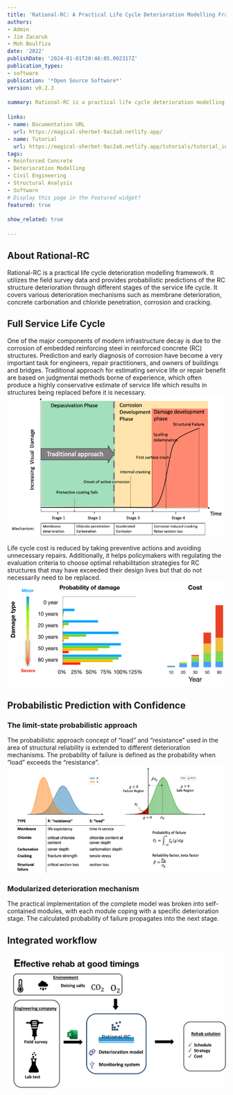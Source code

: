 ```yaml
---
title: 'Rational-RC: A Practical Life Cycle Deterioration Modelling Framework for Reinforced Concrete Structures'
authors:
- Admin
- Jim Zacaruk
- Moh Boulfiza
date: '2022'
publishDate: '2024-01-01T20:46:05.092317Z'
publication_types:
- software
publication: '*Open Source Software*'
version: v0.2.3

summary: Rational-RC is a practical life cycle deterioration modelling framework. It utilizes the field survey data and provides probabilistic predictions of the RC structure deterioration through different stages of the service life cycle. It covers various deterioration mechanisms such as membrane deterioration, concrete carbonation and chloride penetration, corrosion and cracking.

links:
- name: Documentation URL
  url: https://magical-sherbet-9ac2a8.netlify.app/
- name: Tutorial
  url: https://magical-sherbet-9ac2a8.netlify.app/tutorials/tutorial_index
tags:
- Reinforced Concrete
- Deterioration Modelling
- Civil Engineering
- Structural Analysis
- Software
# Display this page in the Featured widget?
featured: true

show_related: true

---
```

## About Rational-RC
Rational-RC is a practical life cycle deterioration modelling framework. It utilizes the field survey data and provides probabilistic predictions of the RC structure deterioration through different stages of the service life cycle. It covers various deterioration mechanisms such as membrane deterioration, concrete carbonation and chloride penetration, corrosion and cracking.

## Full Service Life Cycle

One of the major components of modern infrastructure decay is due to the corrosion of embedded reinforcing steel in reinforced concrete (RC) structures. Prediction and early diagnosis of corrosion have become a very important task for engineers, repair practitioners, and owners of buildings and bridges. Traditional approach for estimating service life or repair benefit are based on judgmental methods borne of experience, which often produce a highly conservative estimate of service life which results in structures being replaced before it is necessary.  
![life cycle image](life_cycle.png "Life-cycle deterioration")

Life cycle cost is reduced by taking preventive actions and avoiding unnecessary repairs. Additionally, it helps policymakers with regulating the evaluation criteria to choose optimal rehabilitation strategies for RC structures that may have exceeded their design lives but that do not necessarily need to be replaced. 
![Probability cost image](probability_cost.png "Probability of damage and associated costs")

## Probabilistic Prediction with Confidence

### The limit-state probabilistic approach
The probabilistic approach concept of “load” and “resistance” used in the area of structural reliability is extended to different deterioration mechanisms. The probability of failure is defined as the probability when “load” exceeds the “resistance”.
![limit state image](probablistic_approach.png "Limit states")

### Modularized deterioration mechanism
The practical implementation of the complete model was broken into self-contained modules, with each module coping with a specific deterioration stage. The calculated probability of failure propagates into the next stage. 

## Integrated workflow
![flow chart](Rational_RC_flow_chart.png "Work flow")